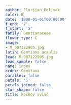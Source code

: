 ```yaml
---
author: Florijan_Poljsak
color: B
date: '1900-01-01T00:00:00'
f_end: '7'
f_start: '5'
family: Gentianaceae
flower_type: C
image:
- M_007122905.jpg
latin: Gentiana acaulis
lead: M_007122905.jpg
lead_sample: false
name: index
order: Gentiana
parallel: false
petals: '5'
petals_joined: false
star_shape: false
title: Kochov svišč
---
```


